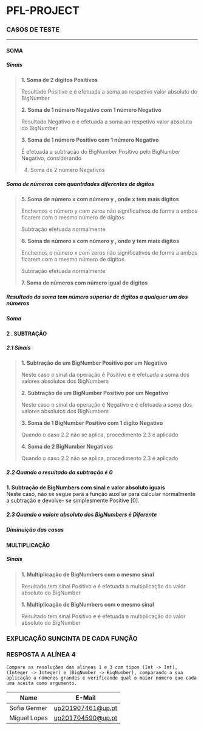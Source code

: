 # PFL-PROJECT

### CASOS DE TESTE
------------------------------------------------
#### SOMA

##### Sinais
> **1. Soma de 2 dígitos Positivos** 
> 
>Resultado Positivo e é efetuada a soma ao respetivo valor absoluto do BigNumber 
>
> **2. Soma de 1 número Negativo com 1 número Negativo** 
> 
>Resultado Negativo e é efetuada a soma ao respetivo valor absoluto do BigNumber 
>
>**3. Soma de 1 número Positivo com 1 número Negativo** 
>
>É efetuada a subtração do BigNumber Positivo pelo BigNumber Negativo, considerando 
>
>4. Soma de 2 número Negativos

##### Soma de números com quantidades diferentes de dígitos
> **5. Soma de número x com número y , onde x tem mais dígitos** 
> 
> Enchemos o número y com zeros não significativos de forma a ambos ficarem com o mesmo número de dígitos
>    
> Subtração efetuada normalmente
> 
> **6. Soma de número x com número y , onde y tem mais dígitos**  
> 
> Enchemos o número x com zeros não significativos de forma a ambos ficarem com o mesmo número de dígitos.
> 
> Subtração efetuada normalmente
> 
> **7. Soma de números com número igual de dígitos**
> 

##### Resultado da soma tem número súperior de dígitos a qualquer um dos números
##### Soma
 
#### 2 . SUBTRAÇÃO

##### 2.1 Sinais
> __1. Subtração de um BigNumber Positivo por um Negativo__  
> 
> Neste caso o sinal da operação é Positivo e é efetuada a soma dos valores absolutos dos BigNumbers
> 
> __2. Subtração de um BigNumber Positivo por um Negativo__  
> 
> Neste caso o sinal da operação é Negativo e é efetuada a soma dos valores absolutos dos BigNumbers
> 
> __3. Soma de 1 BigNumber Positivo com 1 dígito Negativo__ 
> 
> Quando o caso 2.2 não se aplica, procedimento 2.3 é aplicado 
> 
> __4. Soma de 2 BigNumber Negativos__ 
> 
> Quando o caso 2.2 não se aplica, procedimento 2.3 é aplicado 

##### 2.2 Quando o resultado da subtração é 0
**1. Subtração de BigNumbers com sinal e valor absoluto iguais**  
Neste caso, não se segue para a função auxiliar para calcular normalmente a subtração e devolve- se simplesmente Positive [0].

##### 2.3 Quando o valore absoluto dos BigNumbers é Diferente



##### Diminuição das casas 

#### MULTIPLICAÇÃO
##### Sinais
> __1. Multiplicação de BigNumbers com o mesmo sinal__
> 
> Resultado tem sinal Positivo e é efetuada a multiplicação do valor absoluto do BigNumber
> 
> __1. Multiplicação de BigNumbers com o mesmo sinal__
> 
> Resultado tem sinal Positivo e é efetuada a multiplicação do valor absoluto do BigNumber

### EXPLICAÇÃO SUNCINTA DE CADA FUNÇÃO


### RESPOSTA A ALÍNEA 4

`Compare as resoluções das alíneas 1 e 3 com tipos (Int -> Int), (Integer ->
Integer) e (BigNumber -> BigNumber), comparando a sua aplicação a números grandes
e verificando qual o maior número que cada uma aceita como argumento.`

| Name             | E-Mail              |
| ---------------- |-------------------- |
| Sofia Germer     | up201907461@up.pt   |
| Miguel Lopes     | up201704590@up.pt   |
